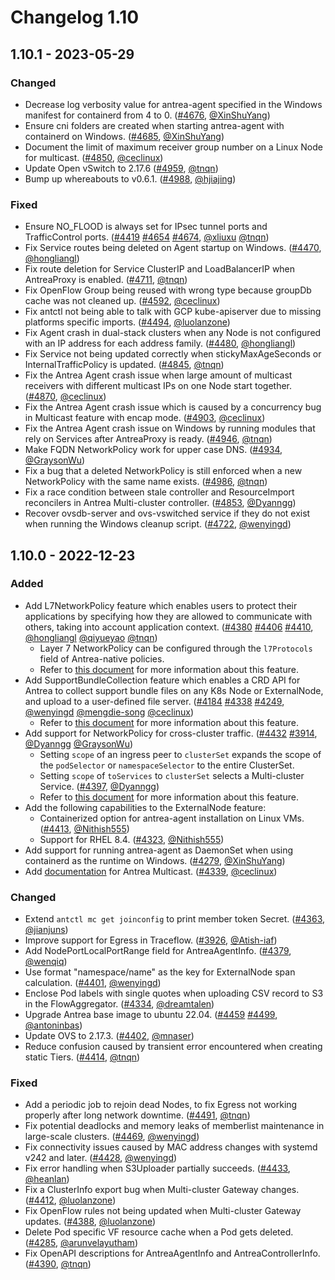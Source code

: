 # Changelog 1.10

## 1.10.1 - 2023-05-29

### Changed

- Decrease log verbosity value for antrea-agent specified in the Windows manifest for containerd from 4 to 0. ([#4676](https://github.com/antrea-io/antrea/pull/4676), [@XinShuYang])
- Ensure cni folders are created when starting antrea-agent with containerd on Windows. ([#4685](https://github.com/antrea-io/antrea/pull/4685), [@XinShuYang])
- Document the limit of maximum receiver group number on a Linux Node for multicast. ([#4850](https://github.com/antrea-io/antrea/pull/4850), [@ceclinux])
- Update Open vSwitch to 2.17.6 ([#4959](https://github.com/antrea-io/antrea/pull/4959), [@tnqn])
- Bump up whereabouts to v0.6.1. ([#4988](https://github.com/antrea-io/antrea/pull/4988), [@hjiajing])

### Fixed

- Ensure NO_FLOOD is always set for IPsec tunnel ports and TrafficControl ports. ([#4419](https://github.com/antrea-io/antrea/pull/4419) [#4654](https://github.com/antrea-io/antrea/pull/4654) [#4674](https://github.com/antrea-io/antrea/pull/4674), [@xliuxu] [@tnqn])
- Fix Service routes being deleted on Agent startup on Windows. ([#4470](https://github.com/antrea-io/antrea/pull/4470), [@hongliangl])
- Fix route deletion for Service ClusterIP and LoadBalancerIP when AntreaProxy is enabled. ([#4711](https://github.com/antrea-io/antrea/pull/4711), [@tnqn])
- Fix OpenFlow Group being reused with wrong type because groupDb cache was not cleaned up. ([#4592](https://github.com/antrea-io/antrea/pull/4592), [@ceclinux])
- Fix antctl not being able to talk with GCP kube-apiserver due to missing platforms specific imports. ([#4494](https://github.com/antrea-io/antrea/pull/4494), [@luolanzone])
- Fix Agent crash in dual-stack clusters when any Node is not configured with an IP address for each address family. ([#4480](https://github.com/antrea-io/antrea/pull/4480), [@hongliangl])
- Fix Service not being updated correctly when stickyMaxAgeSeconds or InternalTrafficPolicy is updated. ([#4845](https://github.com/antrea-io/antrea/pull/4845), [@tnqn])
- Fix the Antrea Agent crash issue when large amount of multicast receivers with different multicast IPs on one Node start together. ([#4870](https://github.com/antrea-io/antrea/pull/4870), [@ceclinux])
- Fix the Antrea Agent crash issue which is caused by a concurrency bug in Multicast feature with encap mode. ([#4903](https://github.com/antrea-io/antrea/pull/4903), [@ceclinux])
- Fix the Antrea Agent crash issue on Windows by running modules that rely on Services after AntreaProxy is ready. ([#4946](https://github.com/antrea-io/antrea/pull/4946), [@tnqn])
- Make FQDN NetworkPolicy work for upper case DNS. ([#4934](https://github.com/antrea-io/antrea/pull/4934), [@GraysonWu])
- Fix a bug that a deleted NetworkPolicy is still enforced when a new NetworkPolicy with the same name exists. ([#4986](https://github.com/antrea-io/antrea/pull/4986), [@tnqn])
- Fix a race condition between stale controller and ResourceImport reconcilers in Antrea Multi-cluster controller. ([#4853](https://github.com/antrea-io/antrea/pull/4853), [@Dyanngg])
- Recover ovsdb-server and ovs-vswitched service if they do not exist when running the Windows cleanup script. ([#4722](https://github.com/antrea-io/antrea/pull/4722), [@wenyingd])

## 1.10.0 - 2022-12-23

### Added

- Add L7NetworkPolicy feature which enables users to protect their applications by specifying how they are allowed to communicate with others, taking into account application context. ([#4380](https://github.com/antrea-io/antrea/pull/4380) [#4406](https://github.com/antrea-io/antrea/pull/4406) [#4410](https://github.com/antrea-io/antrea/pull/4410), [@hongliangl] [@qiyueyao] [@tnqn])
    * Layer 7 NetworkPolicy can be configured through the `l7Protocols` field of Antrea-native policies.
    * Refer to [this document](https://github.com/antrea-io/antrea/blob/release-1.10/docs/antrea-l7-network-policy.md) for more information about this feature.
- Add SupportBundleCollection feature which enables a CRD API for Antrea to collect support bundle files on any K8s Node or ExternalNode, and upload to a user-defined file server. ([#4184](https://github.com/antrea-io/antrea/pull/4184) [#4338](https://github.com/antrea-io/antrea/pull/4338) [#4249](https://github.com/antrea-io/antrea/pull/4249), [@wenyingd] [@mengdie-song] [@ceclinux])
    * Refer to [this document](https://github.com/antrea-io/antrea/blob/release-1.10/docs/support-bundle-guide.md) for more information about this feature.
- Add support for NetworkPolicy for cross-cluster traffic. ([#4432](https://github.com/antrea-io/antrea/pull/4432) [#3914](https://github.com/antrea-io/antrea/pull/3914), [@Dyanngg] [@GraysonWu])
    * Setting `scope` of an ingress peer to `clusterSet` expands the scope of the `podSelector` or `namespaceSelector` to the entire ClusterSet.
    * Setting `scope` of `toServices` to `clusterSet` selects a Multi-cluster Service. ([#4397](https://github.com/antrea-io/antrea/pull/4397), [@Dyanngg])
    * Refer to [this document](https://github.com/antrea-io/antrea/blob/release-1.10/docs/multicluster/user-guide.md#networkpolicy-for-cross-cluster-traffic) for more information about this feature.
- Add the following capabilities to the ExternalNode feature:
    * Containerized option for antrea-agent installation on Linux VMs. ([#4413](https://github.com/antrea-io/antrea/pull/4413), [@Nithish555])
    * Support for RHEL 8.4. ([#4323](https://github.com/antrea-io/antrea/pull/4323), [@Nithish555])
- Add support for running antrea-agent as DaemonSet when using containerd as the runtime on Windows. ([#4279](https://github.com/antrea-io/antrea/pull/4279), [@XinShuYang])
- Add [documentation](https://github.com/antrea-io/antrea/blob/release-1.10/docs/multicast-guide.md) for Antrea Multicast. ([#4339](https://github.com/antrea-io/antrea/pull/4339), [@ceclinux])

### Changed

- Extend `antctl mc get joinconfig` to print member token Secret. ([#4363](https://github.com/antrea-io/antrea/pull/4363), [@jianjuns])
- Improve support for Egress in Traceflow. ([#3926](https://github.com/antrea-io/antrea/pull/3926), [@Atish-iaf])
- Add NodePortLocalPortRange field for AntreaAgentInfo. ([#4379](https://github.com/antrea-io/antrea/pull/4379), [@wenqiq])
- Use format "namespace/name" as the key for ExternalNode span calculation. ([#4401](https://github.com/antrea-io/antrea/pull/4401), [@wenyingd])
- Enclose Pod labels with single quotes when uploading CSV record to S3 in the FlowAggregator. ([#4334](https://github.com/antrea-io/antrea/pull/4334), [@dreamtalen])
- Upgrade Antrea base image to ubuntu 22.04. ([#4459](https://github.com/antrea-io/antrea/pull/4459) [#4499](https://github.com/antrea-io/antrea/pull/4499), [@antoninbas])
- Update OVS to 2.17.3. ([#4402](https://github.com/antrea-io/antrea/pull/4402), [@mnaser])
- Reduce confusion caused by transient error encountered when creating static Tiers. ([#4414](https://github.com/antrea-io/antrea/pull/4414), [@tnqn])

### Fixed

- Add a periodic job to rejoin dead Nodes, to fix Egress not working properly after long network downtime. ([#4491](https://github.com/antrea-io/antrea/pull/4491), [@tnqn])
- Fix potential deadlocks and memory leaks of memberlist maintenance in large-scale clusters. ([#4469](https://github.com/antrea-io/antrea/pull/4469), [@wenyingd])
- Fix connectivity issues caused by MAC address changes with systemd v242 and later. ([#4428](https://github.com/antrea-io/antrea/pull/4428), [@wenyingd])
- Fix error handling when S3Uploader partially succeeds. ([#4433](https://github.com/antrea-io/antrea/pull/4433), [@heanlan])
- Fix a ClusterInfo export bug when Multi-cluster Gateway changes. ([#4412](https://github.com/antrea-io/antrea/pull/4412), [@luolanzone])
- Fix OpenFlow rules not being updated when Multi-cluster Gateway updates. ([#4388](https://github.com/antrea-io/antrea/pull/4388), [@luolanzone])
- Delete Pod specific VF resource cache when a Pod gets deleted. ([#4285](https://github.com/antrea-io/antrea/pull/4285), [@arunvelayutham])
- Fix OpenAPI descriptions for AntreaAgentInfo and AntreaControllerInfo. ([#4390](https://github.com/antrea-io/antrea/pull/4390), [@tnqn])


[@Atish-iaf]: https://github.com/Atish-iaf
[@Dyanngg]: https://github.com/Dyanngg
[@GraysonWu]: https://github.com/GraysonWu
[@NamanAg30]: https://github.com/NamanAg30
[@Nithish555]: https://github.com/Nithish555
[@XinShuYang]: https://github.com/XinShuYang
[@adwaitni]: https://github.com/adwaitni
[@antoninbas]: https://github.com/antoninbas
[@antrea-bot]: https://github.com/antrea-bot
[@arunvelayutham]: https://github.com/arunvelayutham
[@bangqipropel]: https://github.com/bangqipropel
[@ceclinux]: https://github.com/ceclinux
[@dependabot]: https://github.com/dependabot
[@dreamtalen]: https://github.com/dreamtalen
[@heanlan]: https://github.com/heanlan
[@hjiajing]: https://github.com/hjiajing
[@hongliangl]: https://github.com/hongliangl
[@jainpulkit22]: https://github.com/jainpulkit22
[@jianjuns]: https://github.com/jianjuns
[@liu4480]: https://github.com/liu4480
[@luolanzone]: https://github.com/luolanzone
[@mengdie-song]: https://github.com/mengdie-song
[@mnaser]: https://github.com/mnaser
[@qiyueyao]: https://github.com/qiyueyao
[@tnqn]: https://github.com/tnqn
[@urharshitha]: https://github.com/urharshitha
[@wenqiq]: https://github.com/wenqiq
[@wenyingd]: https://github.com/wenyingd
[@xliuxu]: https://github.com/xliuxu